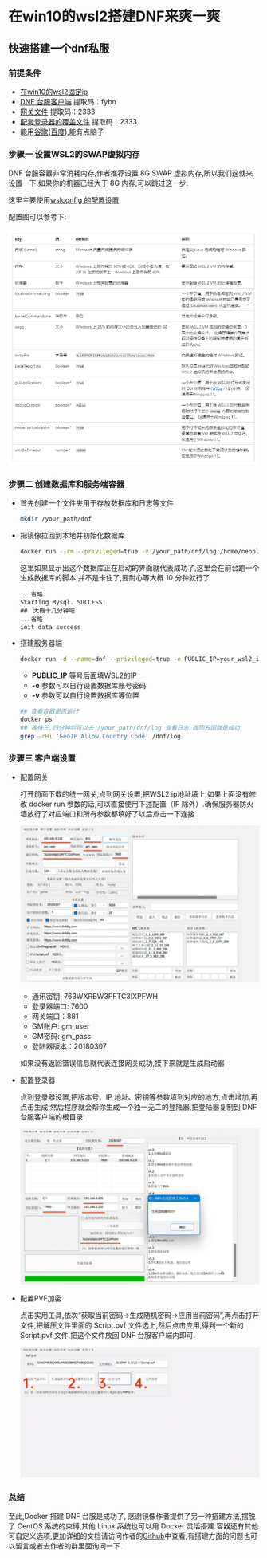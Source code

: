 # 在win10的wsl2搭建DNF来爽一爽

## 快速搭建一个dnf私服

### 前提条件

* [在win10的wsl2固定ip](./wsl2-bind-ip.md)
* [DNF 台服客户端](https://pan.baidu.com/share/init?surl=0RgXFtpEhvRUm-hA98Am4A) 提取码：fybn
* [网关文件](https://pan.baidu.com/share/init?surl=dlsu7hX1bU8IeVYCVWvO5g) 提取码：2333
* [配套登录器的覆盖文件](https://pan.baidu.com/s/16txGf3LuDiLrglvQHNfLZw) 提取码：2333
* 能用[谷歌](https://www.google.com)([百度](https://www.baidu.com/)),能有点脑子

### 步骤一 设置WSL2的SWAP虚拟内存

DNF 台服容器非常消耗内存,作者推荐设置 8G SWAP 虚拟内存,所以我们这就来设置一下.如果你的机器已经大于 8G 内存,可以跳过这一步.

这里主要使用[wslconfig 的配置设置](https://docs.microsoft.com/zh-cn/windows/wsl/wsl-config#wslconf)

配置图可以参考下:

![wslconfig](../../media/Pictures/wslconfig_20220421220532.png)

### 步骤二 创建数据库和服务端容器

* 首先创建一个文件夹用于存放数据库和日志等文件

    ```bash
    mkdir /your_path/dnf
    ```

* 把镜像拉回到本地并初始化数据库

    ```bash
    docker run --rm --privileged=true -v /your_path/dnf/log:/home/neople/game/log -v /your_path/dnf/mysql:/var/lib/mysql -v /your_path/dnf/data:/data 1995chen/dnf:stable /bin/bash /home/template/init/init.sh
    ```

    这里如果显示出这个数据库正在启动的界面就代表成功了,这里会在前台跑一个生成数据库的脚本,并不是卡住了,要耐心等大概 10 分钟就行了

    ```text
    ...省略
    Starting Mysql. SUCCESS!
    ##　大概十几分钟吧
    ...省略
    init data success
    ```

* 搭建服务器端

    ```bash
    docker run -d --name=dnf --privileged=true -e PUBLIC_IP=your_wsl2_ip -e DNF_DB_ROOT_PASSWORD=88888888 -e GM_ACCOUNT=gm_user -e GM_PASSWORD=gm_pass -v /your_path/dnf/log:/home/neople/game/log -v /your_path/dnf/mysql:/var/lib/mysql -v /your_path/dnf/data:/data -p 3000:3306/tcp -p 7600:7600/tcp -p 881:881/tcp -p 20303:20303/tcp -p 20303:20303/udp -p 20403:20403/tcp -p 20403:20403/udp -p 40403:40403/tcp -p 40403:40403/udp -p 7000:7000/tcp -p 7000:7000/udp -p 7001:7001/tcp -p 7001:7001/udp -p 7200:7200/tcp -p 7200:7200/udp -p 10011:10011/tcp -p 31100:31100/tcp -p 30303:30303/tcp -p 30303:30303/udp -p 30403:30403/tcp -p 30403:30403/udp -p 10052:10052/tcp -p 20011:20011/tcp -p 20203:20203/tcp -p 20203:20203/udp -p 30703:30703/udp -p 11011:11011/udp -p 2311-2313:2311-2313/udp -p 30503:30503/udp -p 11052:11052/udp --cpus=4 --memory=4g --memory-swap=-1 --shm-size=8g --restart always 1995chen/dnf:stable
    ```

  * **PUBLIC_IP** 等号后面填WSL2的IP
  * **-e** 参数可以自行设置数据库账号密码
  * **-v** 参数可以自行设置数据库等位置

  ```bash
  ## 查看容器是否运行
  docker ps
  ## 等待三,四分钟后可以去 /your_path/dnf/log 查看日志,返回五国就是成功
  grep -rHi 'GeoIP Allow Country Code' /dnf/log

  ```

### 步骤三 客户端设置

* 配置网关

    打开前面下载的统一网关,点到网关设置,把WSL2 ip地址填上,如果上面没有修改 docker run 参数的话,可以直接使用下述配置（IP 除外）.确保服务器防火墙放行了对应端口和所有参数都填好了以后点击一下连接.

    ![网关配置](../../media/Pictures/wangguan_20220421222452.png)

  * 通讯密钥: 763WXRBW3PFTC3IXPFWH
  * 登录器端口: 7600
  * 网关端口：881
  * GM账户: gm_user
  * GM密码: gm_pass
  * 登陆器版本：20180307

  如果没有返回错误信息就代表连接网关成功,接下来就是生成启动器

* 配置登录器

    点到登录器设置,把版本号、IP 地址、密钥等参数填到对应的地方,点击增加,再点击生成,然后程序就会帮你生成一个独一无二的登陆器,把登陆器复制到 DNF 台服客户端的根目录.

    ![登录器配置](../../media/Pictures/dengluqi_20220421222834.png)

* 配置PVF加密

    点击实用工具,依次“获取当前密码→生成随机密码→应用当前密码”,再点击打开文件,把解压文件里面的 Script.pvf 文件选上,然后点击应用,得到一个新的 Script.pvf 文件,把这个文件放回 DNF 台服客户端内即可.

    ![配置PVF](../../media/Pictures/shiyonggongju_20220421223051.png)

### 总结

至此,Docker 搭建 DNF 台服是成功了, 感谢镜像作者提供了另一种搭建方法,摆脱了 CentOS 系统的束缚,其他 Linux 系统也可以用 Docker 灵活搭建.容器还有其他可自定义选项,更加详细的文档请访问作者的[Github](https://github.com/1995chen/dnf)中查看,有搭建方面的问题也可以留言或者去作者的群里面询问一下.
